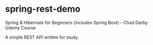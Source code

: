 # spring-rest-demo

Spring & Hibernate for Beginners (includes Spring Boot) - Chad Darby Udemy Course

A simple REST API written for study.
